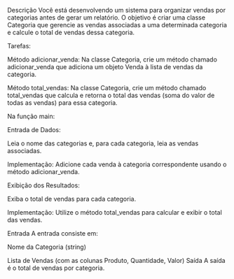 Descrição
Você está desenvolvendo um sistema para organizar vendas por categorias antes de gerar um relatório. O objetivo é criar uma classe Categoria que gerencie as vendas associadas a uma determinada categoria e calcule o total de vendas dessa categoria.

Tarefas:

Método adicionar_venda: Na classe Categoria, crie um método chamado adicionar_venda que adiciona um objeto Venda à lista de vendas da categoria.

Método total_vendas: Na classe Categoria, crie um método chamado total_vendas que calcula e retorna o total das vendas (soma do valor de todas as vendas) para essa categoria.

Na função main:

Entrada de Dados:

Leia o nome das categorias e, para cada categoria, leia as vendas associadas.

Implementação: Adicione cada venda à categoria correspondente usando o método adicionar_venda.

Exibição dos Resultados:

Exiba o total de vendas para cada categoria.

Implementação: Utilize o método total_vendas para calcular e exibir o total das vendas.

Entrada
A entrada consiste em:

Nome da Categoria (string)

Lista de Vendas (com as colunas Produto, Quantidade, Valor)
Saída
A saída é o total de vendas por categoria.